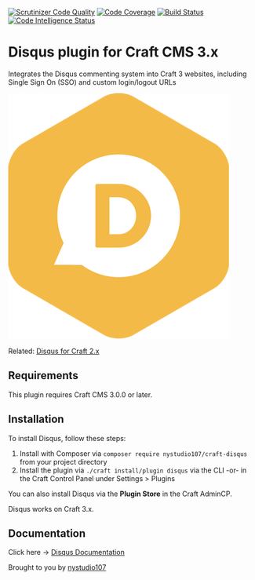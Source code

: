 [![Scrutinizer Code Quality](https://scrutinizer-ci.com/g/nystudio107/craft-disqus/badges/quality-score.png?b=v1)](https://scrutinizer-ci.com/g/nystudio107/craft-disqus/?branch=v1) [![Code Coverage](https://scrutinizer-ci.com/g/nystudio107/craft-disqus/badges/coverage.png?b=v1)](https://scrutinizer-ci.com/g/nystudio107/craft-disqus/?branch=v1) [![Build Status](https://scrutinizer-ci.com/g/nystudio107/craft-disqus/badges/build.png?b=v1)](https://scrutinizer-ci.com/g/nystudio107/craft-disqus/build-status/v1) [![Code Intelligence Status](https://scrutinizer-ci.com/g/nystudio107/craft-disqus/badges/code-intelligence.svg?b=v1)](https://scrutinizer-ci.com/code-intelligence)

# Disqus plugin for Craft CMS 3.x

Integrates the Disqus commenting system into Craft 3 websites, including Single Sign On (SSO) and custom login/logout URLs

![Screenshot](./docs/docs/resources/img/plugin-logo.png)

Related: [Disqus for Craft 2.x](https://github.com/nystudio107/disqus)

## Requirements

This plugin requires Craft CMS 3.0.0 or later.

## Installation

To install Disqus, follow these steps:

1. Install with Composer via `composer require nystudio107/craft-disqus` from your project directory
2. Install the plugin via `./craft install/plugin disqus` via the CLI -or- in the Craft Control Panel under Settings > Plugins

You can also install Disqus via the **Plugin Store** in the Craft AdminCP.

Disqus works on Craft 3.x.

## Documentation

Click here -> [Disqus Documentation](https://nystudio107.com/plugins/disqus/documentation)

Brought to you by [nystudio107](https://nystudio107.com)
